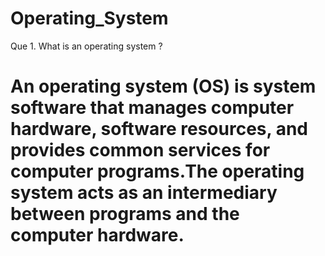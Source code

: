 # Operating_System

Que 1. What is an operating system ?
# An operating system (OS) is system software that manages computer hardware, software resources, and provides common services for computer programs.The operating system acts as an intermediary between programs and the computer hardware.
